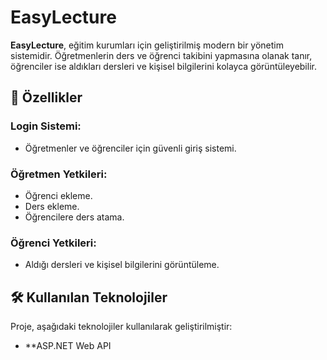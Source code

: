 # EasyLecture

**EasyLecture**, eğitim kurumları için geliştirilmiş modern bir yönetim sistemidir. Öğretmenlerin ders ve öğrenci takibini yapmasına olanak tanır, öğrenciler ise aldıkları dersleri ve kişisel bilgilerini kolayca görüntüleyebilir.

## 🚀 Özellikler

### Login Sistemi:
- Öğretmenler ve öğrenciler için güvenli giriş sistemi.

### Öğretmen Yetkileri:
- Öğrenci ekleme.
- Ders ekleme.
- Öğrencilere ders atama.

### Öğrenci Yetkileri:
- Aldığı dersleri ve kişisel bilgilerini görüntüleme.

## 🛠️ Kullanılan Teknolojiler

Proje, aşağıdaki teknolojiler kullanılarak geliştirilmiştir:

- **ASP.NET Web API
